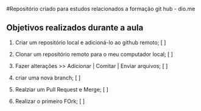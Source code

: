 #Repositório criado para estudos relacionados a formação git hub - dio.me

## Objetivos realizados durante a aula

1. Criar um repositório local e adicioná-lo ao github remoto; [  ]

2. Clonar um repositório remoto para o meu computador local; [  ]

3. Fazer alterações >> Adicionar | Comitar | Enviar arquivos; [  ]

4. criar uma nova branch; [  ]

5. Realziar um Pull Request e Merge; [  ]

6. Realizar o primeiro FOrk; [  ]